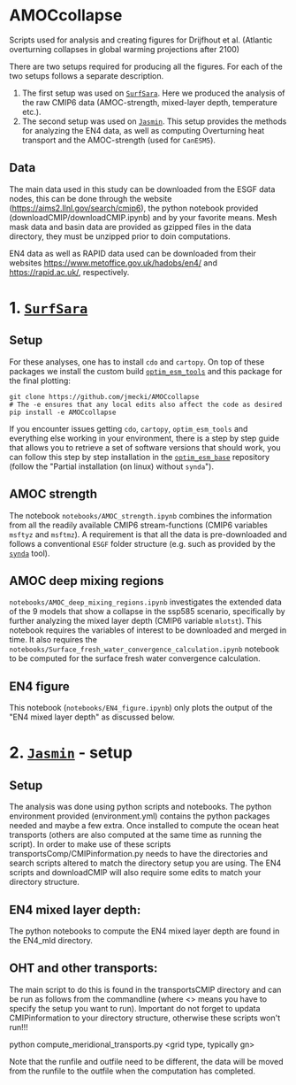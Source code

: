

# AMOCcollapse
Scripts used for analysis and creating figures for Drijfhout et al. (Atlantic overturning collapses in global warming projections after 2100)
 
There are two setups required for producing all the figures. For each of the two setups follows a separate description.
 1. The first setup was used on [`SurfSara`](https://www.surf.nl/en/services/surf-research-cloud). Here we produced the analysis of the raw CMIP6 data (AMOC-strength, mixed-layer depth, temperature etc.).
 2. The second setup was used on [`Jasmin`](https://jasmin.ac.uk/). This setup provides the methods for analyzing the EN4 data, as well as computing Overturning heat transport and the AMOC-strength (used for `CanESM5`).

## Data
The main data used in this study can be downloaded from the ESGF data nodes, this can be done through the website (https://aims2.llnl.gov/search/cmip6), the python notebook provided (downloadCMIP/downloadCMIP.ipynb) and by your favorite means.  Mesh mask data and basin data are provided as gzipped files in the data directory, they must be unzipped prior to doin computations.

EN4 data as well as RAPID data used can be downloaded from their websites https://www.metoffice.gov.uk/hadobs/en4/ and https://rapid.ac.uk/, respectively.

# 1. [`SurfSara`](https://www.surf.nl/en/services/surf-research-cloud)
## Setup
For these analyses, one has to install `cdo` and `cartopy`. On top of these packages we install the custom build [`optim_esm_tools`](https://github.com/JoranAngevaare/optim_esm_tools) and this package for the final plotting:

```
git clone https://github.com/jmecki/AMOCcollapse
# The -e ensures that any local edits also affect the code as desired
pip install -e AMOCcollapse
```

If you encounter issues getting `cdo`, `cartopy`, `optim_esm_tools` and everything else working in your environment, there is a step by step guide that allows you to retrieve a set of software versions that should work, you can follow this step by step installation in the [`optim_esm_base`](https://github.com/JoranAngevaare/optim_esm_base/blob/master/README.md#partial-installation-on-linux-without-synda) repository (follow the "Partial installation (on linux) without `synda`").


## AMOC strength
The notebook `notebooks/AMOC_strength.ipynb` combines the information from all the readily available CMIP6 stream-functions (CMIP6 variables `msftyz` and `msftmz`).
A requirement is that all the data is pre-downloaded and follows a conventional `ESGF` folder structure (e.g. such as provided by the [`synda`](https://espri-mod.github.io/synda/index.html) tool).

## AMOC deep mixing regions
`notebooks/AMOC_deep_mixing_regions.ipynb` investigates the extended data of the 9 models that show a collapse in the ssp585 scenario, specifically by further analyzing the mixed layer depth (CMIP6 variable `mlotst`). This notebook requires the variables of interest to be downloaded and merged in time. It also requires the `notebooks/Surface_fresh_water_convergence_calculation.ipynb` notebook to be computed for the surface fresh water convergence calculation.

## EN4 figure
This notebook (`notebooks/EN4_figure.ipynb`) only plots the output of the "EN4 mixed layer depth" as discussed below.

# 2. [`Jasmin`](https://jasmin.ac.uk/) - setup
## Setup
The analysis was done using python scripts and notebooks. The python environment provided (environment.yml) contains the python packages needed and maybe a few extra.  Once installed to compute the ocean heat transports (others are also computed at the same time as running the script).  In order to make use of these scripts transportsComp/CMIPinformation.py needs to have the directories and search scripts altered to match the directory setup you are using.  The EN4 scripts and downloadCMIP will also require some edits to match your directory structure.

## EN4 mixed layer depth:
The python notebooks to compute the EN4 mixed layer depth are found in the EN4_mld directory.

## OHT and other transports:
The main script to do this is found in the transportsCMIP directory and can be run as follows from the commandline (where <> means you have to specify the setup you want to run).  Important do not forget to updata CMIPinformation to your directory structure, otherwise these scripts won't run!!!

python compute_meridional_transports.py <model> <experiment> <ensemble member> <grid type, typically gn> <outfile> <runfile>

Note that the runfile and outfile need to be different, the data will be moved from the runfile to the outfile when the computation has completed.
